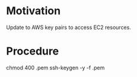 # Motivation
Update to AWS key pairs to access EC2 resources.

# Procedure
chmod 400 <environment>.pem
ssh-keygen -y -f <environment>.pem